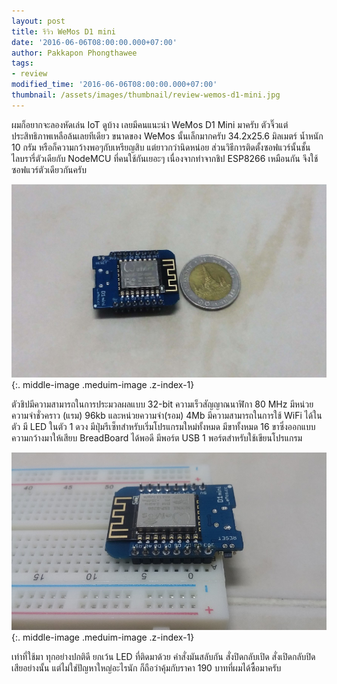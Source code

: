 ```yaml
---
layout: post
title: รีวิว WeMos D1 mini
date: '2016-06-06T08:00:00.000+07:00'
author: Pakkapon Phongthawee
tags:
- review
modified_time: '2016-06-06T08:00:00.000+07:00'
thumbnail: /assets/images/thumbnail/review-wemos-d1-mini.jpg
---
```

ผมก็อยากจะลองหัดเล่น IoT ดูบ้าง เลยมีคนแนะนำ WeMos D1 Mini มาครับ ตัวจิ๊วแต่ประสิทธิภาพเหลือล้นเลยทีเดียว ขนาดของ WeMos นั้นเล็กมากครับ 34.2x25.6 มิลเมตร์ น้ำหนัก 10 กรัม หรือก็ความกว้างพอๆกับเหรียญสิบ แต่ยาวกว่านิดหน่อย ส่วนวิธีการติดตั้งซอฟแวร์นั้นชั้นไลบรารี่ตัวเดียกับ NodeMCU ที่คนใช้กันเยอะๆ เนื่องจากทำจากชิป ESP8266 เหมือนกัน จึงใช้ซอฟแวร์ตัวเดียวกันครับ

![](/assets/images/post/review-wemos-d1-mini/coin10.jpg){:. middle-image .meduim-image .z-index-1}

ตัวชิปมีความสามารถในการประมวลผลแบบ 32-bit ความเร็วสัญญาณนาฬิกา 80 MHz มีหน่วยความจำชั่วคราว (แรม) 96kb และหน่วยความจำ(รอม) 4Mb มีความสามารถในการใช้ WiFi ได้ในตัว มี LED ในตัว 1 ดวง มีปุ่มรีเซ็ทสำหรับเริ่มโปรแกรมใหม่ทั้งหมด มีขาทั้งหมด 16 ขาซึ่งออกแบบความกว้างมาให้เสียบ BreadBoard ได้พอดี มีพอร์ต USB 1 พอร์ตสำหรับใช้เขียนโปรแกรม

![](/assets/images/post/review-wemos-d1-mini/breadboard.jpg){:. middle-image .meduim-image .z-index-1}

เท่าที่ใช้มา ทุกอย่างปกติดี ยกเว้น LED ที่ติดมาด้วย คำสั่งมันสลับกัน สั่งปิดกลับเปิด สั่งเปิดกลับปิดเสียอย่างนั้น แต่ไม่ใช่ปัญหาใหญ่อะไรนัก ก็ถือว่าคุ้มกับราคา 190 บาทที่ผมได้ซื้อมาครับ
